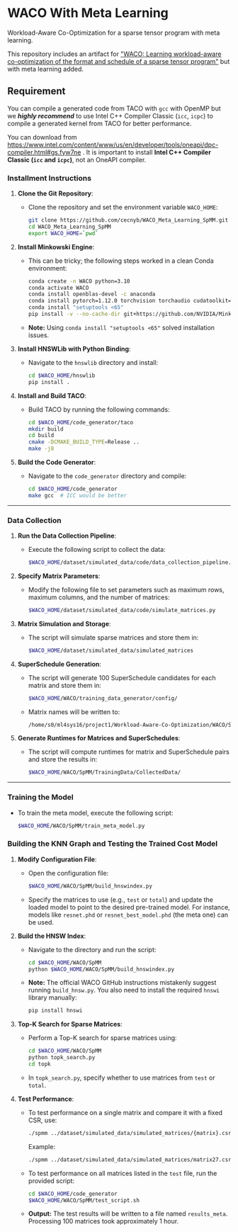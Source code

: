 # WACO With Meta Learning
Workload-Aware Co-Optimization for a sparse tensor program with meta learning.

This repository includes an artifact for ["WACO: Learning workload-aware co-optimization of the format and schedule of a sparse tensor program"](https://dl.acm.org/doi/10.1145/3575693.3575742) but with meta learning added.

## Requirement
You can compile a generated code from TACO with `gcc` with OpenMP but we ***highly recommend*** to use Intel C++ Compiler Classic (`icc`, `icpc`) to compile a generated kernel from TACO for better performance.

You can download from https://www.intel.com/content/www/us/en/developer/tools/oneapi/dpc-compiler.html#gs.fyw7ne . It is important to install **Intel C++ Compiler Classic (`icc` and `icpc`)**, not an OneAPI compiler.

### Installment Instructions

1. **Clone the Git Repository**:
    - Clone the repository and set the environment variable `WACO_HOME`:
      ```bash
      git clone https://github.com/cecnyb/WACO_Meta_Learning_SpMM.git
      cd WACO_Meta_Learning_SpMM
      export WACO_HOME=`pwd`
      ```

2. **Install Minkowski Engine**:
    - This can be tricky; the following steps worked in a clean Conda environment:
      ```bash
      conda create -n WACO python=3.10
      conda activate WACO
      conda install openblas-devel -c anaconda
      conda install pytorch=1.12.0 torchvision torchaudio cudatoolkit=11.6 -c pytorch -c nvidia
      conda install "setuptools <65"
      pip install -v --no-cache-dir git+https://github.com/NVIDIA/MinkowskiEngine
      ```
    - **Note:** Using `conda install "setuptools <65"` solved installation issues.

3. **Install HNSWLib with Python Binding**:
    - Navigate to the `hnswlib` directory and install:
      ```bash
      cd $WACO_HOME/hnswlib
      pip install .
      ```

4. **Install and Build TACO**:
    - Build TACO by running the following commands:
      ```bash
      cd $WACO_HOME/code_generator/taco
      mkdir build
      cd build
      cmake -DCMAKE_BUILD_TYPE=Release ..
      make -j8
      ```

5. **Build the Code Generator**:
    - Navigate to the `code_generator` directory and compile:
      ```bash
      cd $WACO_HOME/code_generator
      make gcc  # ICC would be better
      ```

---

### Data Collection

1. **Run the Data Collection Pipeline**:
    - Execute the following script to collect the data:
      ```bash
      $WACO_HOME/dataset/simulated_data/code/data_collection_pipeline.py
      ```

2. **Specify Matrix Parameters**:
    - Modify the following file to set parameters such as maximum rows, maximum columns, and the number of matrices:
      ```bash
      $WACO_HOME/dataset/simulated_data/code/simulate_matrices.py
      ```

3. **Matrix Simulation and Storage**:
    - The script will simulate sparse matrices and store them in:
      ```bash
      $WACO_HOME/dataset/simulated_data/simulated_matrices
      ```

4. **SuperSchedule Generation**:
    - The script will generate 100 SuperSchedule candidates for each matrix and store them in:
      ```bash
      $WACO_HOME/WACO/training_data_generator/config/
      ```
    - Matrix names will be written to:
      ```bash
      /home/s0/ml4sys16/project1/Workload-Aware-Co-Optimization/WACO/SpMM/TrainingData/total.txt
      ```

5. **Generate Runtimes for Matrices and SuperSchedules**:
    - The script will compute runtimes for matrix and SuperSchedule pairs and store the results in:
      ```bash
      $WACO_HOME/WACO/SpMM/TrainingData/CollectedData/
      ```

---

### Training the Model

- To train the meta model, execute the following script:
  ```bash
  $WACO_HOME/WACO/SpMM/train_meta_model.py


### Building the KNN Graph and Testing the Trained Cost Model

1. **Modify Configuration File**:
    - Open the configuration file:
      ```bash
      $WACO_HOME/WACO/SpMM/build_hnswindex.py
      ```
    - Specify the matrices to use (e.g., `test` or `total`) and update the loaded model to point to the desired pre-trained model. For instance, models like `resnet.phd` or `resnet_best_model.phd` (the meta one) can be used.

2. **Build the HNSW Index**:
    - Navigate to the directory and run the script:
      ```bash
      cd $WACO_HOME/WACO/SpMM
      python $WACO_HOME/WACO/SpMM/build_hnswindex.py
      ```
    - **Note:** The official WACO GitHub instructions mistakenly suggest running `build_hnsw.py`. You also need to install the required `hnswi` library manually:
      ```bash
      pip install hnswi
      ```

3. **Top-K Search for Sparse Matrices**:
    - Perform a Top-K search for sparse matrices using:
      ```bash
      cd $WACO_HOME/WACO/SpMM
      python topk_search.py
      cd topk
      ```
    - In `topk_search.py`, specify whether to use matrices from `test` or `total`.

4. **Test Performance**:
    - To test performance on a single matrix and compare it with a fixed CSR, use:
      ```bash
      ./spmm ../dataset/simulated_data/simulated_matrices/{matrix}.csr $WACO_HOME/WACO/SpMM/topk/{matrix}.txt
      ```
      Example:
      ```bash
      ./spmm ../dataset/simulated_data/simulated_matrices/matrix27.csr $WACO_HOME/WACO/SpMM/topk/matrix27.txt
      ```

    - To test performance on all matrices listed in the `test` file, run the provided script:
      ```bash
      cd $WACO_HOME/code_generator
      $WACO_HOME/WACO/SpMM/test_script.sh
      ```

    - **Output:** The test results will be written to a file named `results_meta`. Processing 100 matrices took approximately 1 hour.
